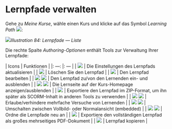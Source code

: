 # Lernpfade verwalten

Gehe zu _Meine Kurse_, wähle einen Kurs und klicke auf das Symbol _Learning Path_ ![](../../.gitbook/assets/graphics36.png):

![](../../.gitbook/assets/graphics38.png)_Illustration 84: Lernpfade — Liste_

Die rechte Spalte _Authoring-Optionen_ enthält Tools zur Verwaltung Ihrer Lernpfade:

| Icons | Funktionen |
|: —: |: — |
| ![](../../.gitbook/assets/images101.png) | Die Einstellungen des Lernpfads aktualisieren |
| ![](../../.gitbook/assets/images102%20%281%29.png) | Löschen Sie den Lernpfad |
| ![](../../.gitbook/assets/graphics37.png) | Den Lernpfad bearbeiten |
| ![](../../.gitbook/assets/images104%20%281%29.png) ![](../../.gitbook/assets/images105%20%281%29.png) | Den Lernpfad zu/von den Lernenden ein- und ausblenden |
| ![](../../.gitbook/assets/images106%20%281%29.png) ![](../../.gitbook/assets/images107%20%281%29.png) | Die Lernseite auf der Kurs-Homepage anzeigen/ausblenden |
| ![](../../.gitbook/assets/images108%20%281%29.png) | Exportiere den Lernpfad im ZIP-Format, um ihn später als SCORM-Inhalt in anderen Tools zu verwenden |
| ![](../../.gitbook/assets/images109%20%281%29.png) ![](../../.gitbook/assets/images110%20%281%29.png) | Erlaube/verhindere mehrfache Versuche von Lernenden |
| ![](../../.gitbook/assets/graphics362.png) ![](../../.gitbook/assets/images111%20%281%29.png) | Umschalten zwischen Vollbild- oder Normalansicht \(embedded\) |
| ![](../../.gitbook/assets/graphics39.png) ![](../../.gitbook/assets/graphics42.png) | Ordne die Lernpfade neu an |
| ![](../../.gitbook/assets/images114%20%281%29.png) | Exportiere den vollständigen Lernpfad als großes mehrseitiges PDF-Dokument |
| ![](../../.gitbook/assets/graphics40.png) | Lernpfad kopieren |